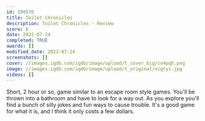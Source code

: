 ```yaml
---
id: 199576
title: Toilet Chronicles
description: Toilet Chronicles - Review
score: 6
date: 2022-07-24
completed: TRUE
awards: []
modified_date: 2022-07-24
screenshots: []
cover: //images.igdb.com/igdb/image/upload/t_cover_big/co4pqh.png
image: //images.igdb.com/igdb/image/upload/t_original/scgtyi.jpg
videos: []
---
```

Short, 2 hour or so, game similar to an escape room style games. You'll be thrown into a bathroom and have to look for a way out. As you explore you'll find a bunch of silly jokes and fun ways to cause trouble. It's a good game for what it is, and I think it only costs a few dollars.